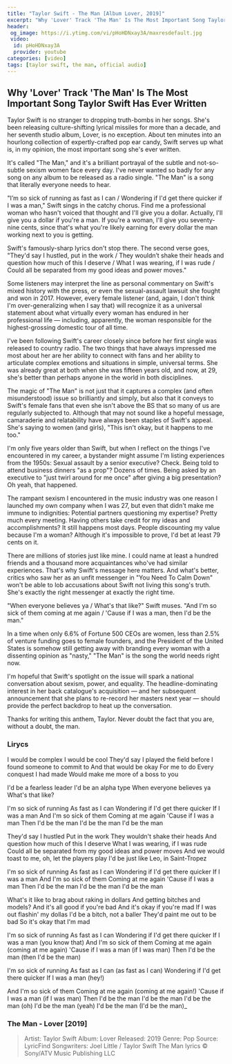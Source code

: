 ```yaml
---
title: "Taylor Swift - The Man [Album Lover, 2019]"
excerpt: "Why 'Lover' Track 'The Man' Is The Most Important Song Taylor Swift Has Ever Written"
header:
 og_image: https://i.ytimg.com/vi/pHoHDNxay3A/maxresdefault.jpg
 video:
  id: pHoHDNxay3A
  provider: youtube
categories: [video]
tags: [taylor swift, the man, official audio]
---
```


## Why 'Lover' Track 'The Man' Is The Most Important Song Taylor Swift Has Ever Written

Taylor Swift is no stranger to dropping truth-bombs in her songs. She's been releasing culture-shifting lyrical missiles for more than a decade, and her seventh studio album, Lover, is no exception. About ten minutes into an hourlong collection of expertly-crafted pop ear candy, Swift serves up what is, in my opinion, the most important song she's ever written.

It's called "The Man," and it's a brilliant portrayal of the subtle and not-so-subtle sexism women face every day. I've never wanted so badly for any song on any album to be released as a radio single. "The Man" is a song that literally everyone needs to hear.

"I’m so sick of running as fast as I can / Wondering if I'd get there quicker if I was a man," Swift sings in the catchy chorus. Find me a professional woman who hasn't voiced that thought and I'll give you a dollar. Actually, I'll give you a dollar if you're a man. If you're a woman, I'll give you seventy-nine cents, since that's what you're likely earning for every dollar the man working next to you is getting.

Swift's famously-sharp lyrics don't stop there. The second verse goes, "They'd say I hustled, put in the work / They wouldn’t shake their heads and question how much of this I deserve / What I was wearing, if I was rude / Could all be separated from my good ideas and power moves."

Some listeners may interpret the line as personal commentary on Swift's mixed history with the press, or even the sexual-assault lawsuit she fought and won in 2017. However, every female listener (and, again, I don't think I'm over-generalizing when I say that) will recognize it as a universal statement about what virtually every woman has endured in her professional life — including, apparently, the woman responsible for the highest-grossing domestic tour of all time.

I've been following Swift's career closely since before her first single was released to country radio. The two things that have always impressed me most about her are her ability to connect with fans and her ability to articulate complex emotions and situations in simple, universal terms. She was already great at both when she was fifteen years old, and now, at 29, she's better than perhaps anyone in the world in both disciplines.

The magic of "The Man" is not just that it captures a complex (and often misunderstood) issue so brilliantly and simply, but also that it conveys to Swift's female fans that even she isn't above the BS that so many of us are regularly subjected to. Although that may not sound like a hopeful message, camaraderie and relatability have always been staples of Swift's appeal. She's saying to women (and girls), "This isn't okay, but it happens to me too."

I'm only five years older than Swift, but when I reflect on the things I've encountered in my career, a bystander might assume I'm listing experiences from the 1950s: Sexual assault by a senior executive? Check. Being told to attend business dinners "as a prop"? Dozens of times. Being asked by an executive to "just twirl around for me once" after giving a big presentation? Oh yeah, that happened.

The rampant sexism I encountered in the music industry was one reason I launched my own company when I was 27, but even that didn't make me immune to indignities: Potential partners questioning my expertise? Pretty much every meeting. Having others take credit for my ideas and accomplishments? It still happens most days. People discounting my value because I'm a woman? Although it's impossible to prove, I'd bet at least 79 cents on it.

There are millions of stories just like mine. I could name at least a hundred friends and a thousand more acquaintances who've had similar experiences. That's why Swift's message here matters. And what's better, critics who saw her as an unfit messenger in "You Need To Calm Down" won't be able to lob accusations about Swift not living this song's truth. She's exactly the right messenger at exactly the right time.

"When everyone believes ya / What's that like?" Swift muses. "And I'm so sick of them coming at me again / 'Cause if I was a man, then I'd be the man."

In a time when only 6.6% of Fortune 500 CEOs are women, less than 2.5% of venture funding goes to female founders, and the President of the United States is somehow still getting away with branding every woman with a dissenting opinion as "nasty," "The Man" is the song the world needs right now.

I'm hopeful that Swift's spotlight on the issue will spark a national conversation about sexism, power, and equality. The headline-dominating interest in her back catalogue's acquisition — and her subsequent announcement that she plans to re-record her masters next year — should provide the perfect backdrop to heat up the conversation.

Thanks for writing this anthem, Taylor. Never doubt the fact that you are, without a doubt, the man.

### Lirycs

I would be complex
I would be cool
They'd say I played the field before
I found someone to commit to
And that would be okay
For me to do
Every conquest I had made
Would make me more of a boss to you

I'd be a fearless leader
I'd be an alpha type
When everyone believes ya
What's that like?

I'm so sick of running
As fast as I can
Wondering if I'd get there quicker
If I was a man
And I'm so sick of them
Coming at me again
'Cause if I was a man
Then I'd be the man
I'd be the man
I'd be the man

They'd say I hustled
Put in the work
They wouldn't shake their heads
And question how much of this I deserve
What I was wearing, if I was rude
Could all be separated from my good ideas and power moves
And we would toast to me, oh, let the players play
I'd be just like Leo, in Saint-Tropez

I'm so sick of running
As fast as I can
Wondering if I'd get there quicker
If I was a man
And I'm so sick of them
Coming at me again
'Cause if I was a man
Then I'd be the man
I'd be the man
I'd be the man

What's it like to brag about raking in dollars
And getting bitches and models?
And it's all good if you're bad
And it's okay if you're mad
If I was out flashin' my dollas
I'd be a bitch, not a baller
They'd paint me out to be bad
So it's okay that I'm mad

I'm so sick of running
As fast as I can
Wondering if I'd get there quicker
If I was a man (you know that)
And I'm so sick of them
Coming at me again (coming at me again)
'Cause if I was a man (if I was man)
Then I'd be the man (then I'd be the man)

I'm so sick of running
As fast as I can (as fast as I can)
Wondering if I'd get there quicker
If I was a man (hey!)

And I'm so sick of them
Coming at me again (coming at me again!)
'Cause if I was a man (if I was man)
Then I'd be the man
I'd be the man
I'd be the man (oh)
I'd be the man (yeah)
I'd be the man (I'd be the man)_

### The Man - Lover [2019]

> Artist: Taylor Swift
> Album: Lover
> Released: 2019
> Genre: Pop
> Source: LyricFind
> Songwriters: Joel Little / Taylor Swift
> The Man lyrics © Sony/ATV Music Publishing LLC
